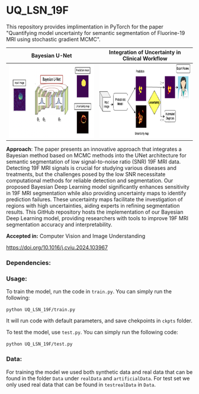 # UQ_LSN_19F
This repository provides implimentation in PyTorch for the paper "Quantifying model uncertainty for semantic segmentation of Fluorine-19 MRI using stochastic gradient MCMC". 

Bayesian U-Net             |   Integration of Uncertainty in Clinical Workflow
:-------------------------:|:-------------------------:
<img src="BUnet2.png" width="600" height="200">  |  <img src="Pipe2.png" width="600" height="200">

**Approach**: The paper presents an innovative approach that integrates a Bayesian method based on MCMC methods into the UNet architecture for semantic segmentation of low signal-to-noise ratio (SNR) 19F MRI data. Detecting 19F MRI signals is crucial for studying various diseases and treatments, but the challenges posed by the low SNR necessitate computational methods for reliable detection and segmentation. Our proposed Bayesian Deep Learning model significantly enhances sensitivity in 19F MRI segmentation while also providing uncertainty maps to identify prediction failures. These uncertainty maps facilitate the investigation of regions with high uncertainties, aiding experts in refining segmentation results. This GitHub repository hosts the implementation of our Bayesian Deep Learning model, providing researchers with tools to improve 19F MRI segmentation accuracy and interpretability. 

**Accepted in:** Computer Vision and Image Understanding

https://doi.org/10.1016/j.cviu.2024.103967

### Dependencies: 


### Usage:

To train the model, run the code in `train.py`. You can simply run the following:

`python UQ_LSN_19F/train.py`

It will run code with default parameters, and save chekpoints in `ckpts` folder.

To test the model, use `test.py`. You can simply run the following code:

`python UQ_LSN_19F/test.py`

### Data:
For training the model we used both synthetic data and real data that can be found in the folder `Data` under `realData` and `artificialData`. For test set we only used real data that can be found in `testrealData` in `Data`.



